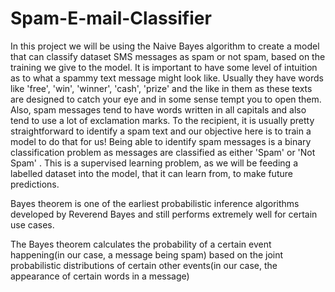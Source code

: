 # Spam-E-mail-Classifier
In this project we will be using the Naive Bayes algorithm to create a model that can classify dataset SMS messages as spam or not spam, based on the training we give to the model. It is important to have some level of intuition as to what a spammy text message might look like. Usually they have words like 'free', 'win', 'winner', 'cash', 'prize' and the like in them as these texts are designed to catch your eye and in some sense tempt you to open them. Also, spam messages tend to have words written in all capitals and also tend to use a lot of exclamation marks. To the recipient, it is usually pretty straightforward to identify a spam text and our objective here is to train a model to do that for us!  Being able to identify spam messages is a binary classification problem as messages are classified as either 'Spam' or 'Not Spam' . This is a supervised learning problem, as we will be feeding a labelled dataset into the model, that it can learn from, to make future predictions.  
 
Bayes theorem is one of the earliest probabilistic inference algorithms developed by Reverend Bayes and still performs extremely well for certain use cases.

The Bayes theorem calculates the probability of a certain event happening(in our case, a message being spam) based on the joint probabilistic distributions of certain other events(in our case, the appearance of certain words in a message)
   
   

